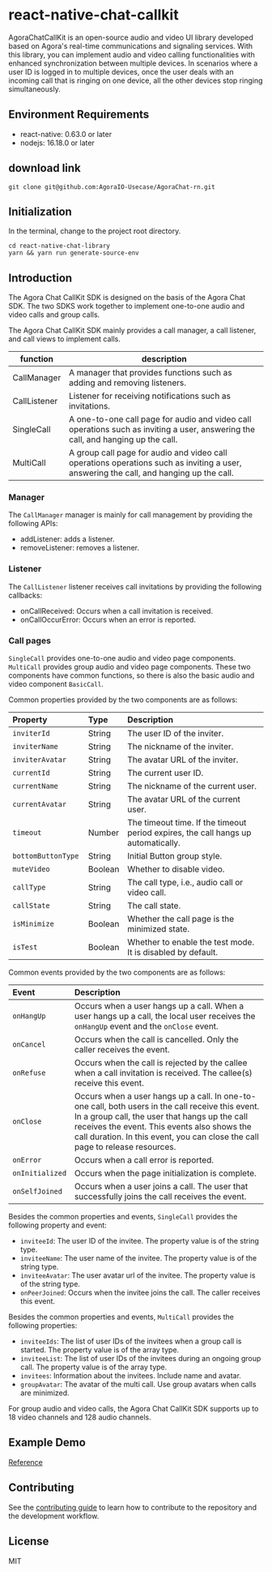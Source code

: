 # react-native-chat-callkit

AgoraChatCallKit is an open-source audio and video UI library developed based on Agora's real-time communications and signaling services. With this library, you can implement audio and video calling functionalities with enhanced synchronization between multiple devices. In scenarios where a user ID is logged in to multiple devices, once the user deals with an incoming call that is ringing on one device, all the other devices stop ringing simultaneously.

## Environment Requirements

- react-native: 0.63.0 or later
- nodejs: 16.18.0 or later

## download link

```
git clone git@github.com:AgoraIO-Usecase/AgoraChat-rn.git
```

## Initialization

In the terminal, change to the project root directory.

```
cd react-native-chat-library
yarn && yarn run generate-source-env
```

## Introduction

The Agora Chat CallKit SDK is designed on the basis of the Agora Chat SDK. The two SDKS work together to implement one-to-one audio and video calls and group calls.

The Agora Chat CallKit SDK mainly provides a call manager, a call listener, and call views to implement calls.

| function     | description                                                                                                                            |
| ------------ | -------------------------------------------------------------------------------------------------------------------------------------- |
| CallManager  | A manager that provides functions such as adding and removing listeners.                                                               |
| CallListener | Listener for receiving notifications such as invitations.                                                                              |
| SingleCall   | A one-to-one call page for audio and video call operations such as inviting a user, answering the call, and hanging up the call.       |
| MultiCall    | A group call page for audio and video call operations operations such as inviting a user, answering the call, and hanging up the call. |

### Manager

The `CallManager` manager is mainly for call management by providing the following APIs:

- addListener: adds a listener.
- removeListener: removes a listener.

### Listener

The `CallListener` listener receives call invitations by providing the following callbacks:

- onCallReceived: Occurs when a call invitation is received.
- onCallOccurError: Occurs when an error is reported.

### Call pages

`SingleCall` provides one-to-one audio and video page components. `MultiCall` provides group audio and video page components. These two components have common functions, so there is also the basic audio and video component `BasicCall`.

Common properties provided by the two components are as follows:

| Property            | Type    | Description                                                                       |
| :------------------ | :------ | :-------------------------------------------------------------------------------- |
| `inviterId`         | String  | The user ID of the inviter.                                                       |
| `inviterName `      | String  | The nickname of the inviter.                                                      |
| `inviterAvatar `    | String  | The avatar URL of the inviter.                                                    |
| `currentId `        | String  | The current user ID.                                                              |
| `currentName `      | String  | The nickname of the current user.                                                 |
| `currentAvatar `    | String  | The avatar URL of the current user.                                               |
| `timeout `          | Number  | The timeout time. If the timeout period expires, the call hangs up automatically. |
| `bottomButtonType ` | String  | Initial Button group style.                                                       |
| `muteVideo `        | Boolean | Whether to disable video.                                                         |
| `callType `         | String  | The call type, i.e., audio call or video call.                                    |
| `callState `        | String  | The call state.                                                                   |
| `isMinimize `       | Boolean | Whether the call page is the minimized state.                                     |
| `isTest `           | Boolean | Whether to enable the test mode. It is disabled by default.                       |

Common events provided by the two components are as follows:

| Event           | Description                                                                                                                                                                                                                                                                        |
| :-------------- | :--------------------------------------------------------------------------------------------------------------------------------------------------------------------------------------------------------------------------------------------------------------------------------- |
| `onHangUp`      | Occurs when a user hangs up a call. When a user hangs up a call, the local user receives the `onHangUp` event and the `onClose` event.                                                                                                                                             |
| `onCancel`      | Occurs when the call is cancelled. Only the caller receives the event.                                                                                                                                                                                                             |
| `onRefuse`      | Occurs when the call is rejected by the callee when a call invitation is received. The callee(s) receive this event.                                                                                                                                                               |
| `onClose`       | Occurs when a user hangs up a call. In one-to-one call, both users in the call receive this event. In a group call, the user that hangs up the call receives the event. This events also shows the call duration. In this event, you can close the call page to release resources. |
| `onError`       | Occurs when a call error is reported.                                                                                                                                                                                                                                              |
| `onInitialized` | Occurs when the page initialization is complete.                                                                                                                                                                                                                                   |
| `onSelfJoined`  | Occurs when a user joins a call. The user that successfully joins the call receives the event.                                                                                                                                                                                     |

Besides the common properties and events, `SingleCall` provides the following property and event:

- `inviteeId`: The user ID of the invitee. The property value is of the string type.
- `inviteeName`: The user name of the invitee. The property value is of the string type.
- `inviteeAvatar`: The user avatar url of the invitee. The property value is of the string type.
- `onPeerJoined`: Occurs when the invitee joins the call. The caller receives this event.

Besides the common properties and events, `MultiCall` provides the following properties:

- `inviteeIds`: The list of user IDs of the invitees when a group call is started. The property value is of the array type.
- `inviteeList`: The list of user IDs of the invitees during an ongoing group call. The property value is of the array type.
- `invitees`: Information about the invitees. Include name and avatar.
- `groupAvatar`: The avatar of the multi call. Use group avatars when calls are minimized.

For group audio and video calls, the Agora Chat CallKit SDK supports up to 18 video channels and 128 audio channels.

## Example Demo

[Reference](https://github.com/AgoraIO-Usecase/AgoraChat-rn/blob/dev/examples/callkit-example/README.md)

## Contributing

See the [contributing guide](https://github.com/AgoraIO-Usecase/AgoraChat-rn/blob/dev/packages/react-native-chat-callkit/CONTRIBUTING.md) to learn how to contribute to the repository and the development workflow.

## License

MIT
